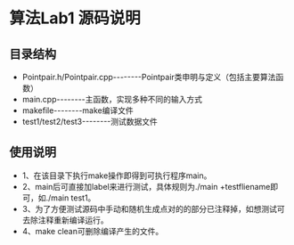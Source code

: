 # 算法Lab1 源码说明
## 目录结构
* Pointpair.h/Pointpair.cpp--------Pointpair类申明与定义（包括主要算法函数）
* main.cpp--------主函数，实现多种不同的输入方式
* makefile--------make编译文件
* test1/test2/test3--------测试数据文件
## 使用说明
* 1、在该目录下执行make操作即得到可执行程序main。
* 2、main后可直接加label来进行测试，具体规则为./main +testfliename即可，如./main test1。
* 3、为了方便测试源码中手动和随机生成点对的的部分已注释掉，如想测试可去除注释重新编译运行。
* 4、make clean可删除编译产生的文件。